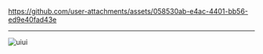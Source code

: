 

https://github.com/user-attachments/assets/058530ab-e4ac-4401-bb56-ed9e40fad43e

-------------------------------------------------------------------------------------------------------------------

![uiui](https://github.com/user-attachments/assets/050b3159-6737-451f-9211-b820ee3d7dff)
